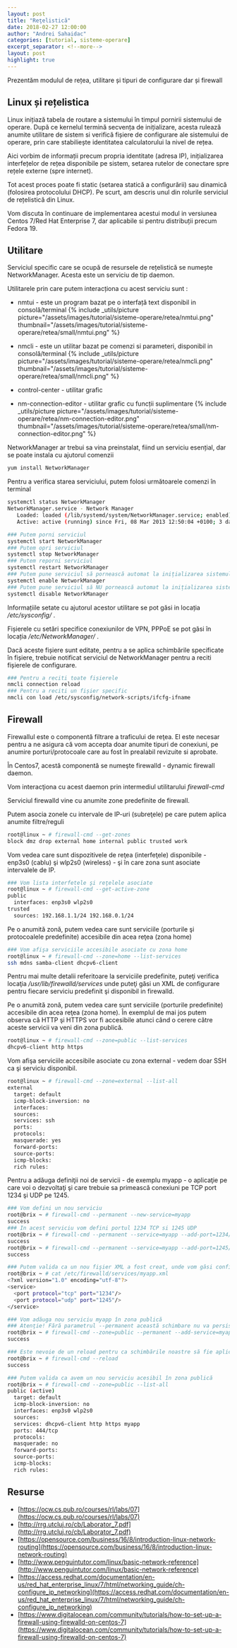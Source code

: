 ```yaml
---
layout: post
title: "Reţelistică"
date: 2018-02-27 12:00:00
author: "Andrei Sahaidac"
categories: [tutorial, sisteme-operare]
excerpt_separator: <!--more-->
layout: post
highlight: true
---
```


Prezentăm modulul de rețea, utilitare și tipuri de configurare dar și firewall
<!--more-->

## Linux și rețelistica

Linux inițiază tabela de routare a sistemului în timpul pornirii sistemului de operare. După ce kernelul termină secvența de inițializare, acesta rulează anumite utilitare de sistem si verifică fișiere de configurare ale sistemului de operare, prin care stabiliește identitatea calculatorului la nivel de rețea.

Aici vorbim de informații precum propria identitate (adresa IP), inițializarea interfețelor de rețea disponibile pe sistem, setarea rutelor de conectare spre rețele externe (spre internet).

Tot acest proces poate fi static (setarea statică a configurării) sau dinamică (folosirea protocolului DHCP). Pe scurt, am descris unul din rolurile serviciul de rețelistică din Linux.

Vom discuta în continuare de implementarea acestui modul in versiunea Centos 7/Red Hat Enterprise 7, dar aplicabile si pentru distribuții precum Fedora 19.


## Utilitare

Serviciul specific care se ocupă de resursele de rețelistică se numește NetworkManager. Acesta este un serviciu de tip daemon. 

Utilitarele prin care putem interacționa cu acest serviciu sunt :

- nmtui - este un program bazat pe o interfață text disponibil in consolă/terminal
{% include _utils/picture
    picture="/assets/images/tutorial/sisteme-operare/retea/nmtui.png"
    thumbnail="/assets/images/tutorial/sisteme-operare/retea/small/nmtui.png"
%}

- nmcli - este un utilitar bazat pe comenzi si parameteri, disponibil in consolă/terminal
{% include _utils/picture
    picture="/assets/images/tutorial/sisteme-operare/retea/nmcli.png"
    thumbnail="/assets/images/tutorial/sisteme-operare/retea/small/nmcli.png"
%}

- control-center - utilitar grafic

- nm-connection-editor - utilitar grafic cu funcții suplimentare
{% include _utils/picture
    picture="/assets/images/tutorial/sisteme-operare/retea/nm-connection-editor.png"
    thumbnail="/assets/images/tutorial/sisteme-operare/retea/small/nm-connection-editor.png"
%}

NetworkManager ar trebui sa vina preinstalat, fiind un serviciu esențial, dar se poate instala cu ajutorul comenzii
```bash
yum install NetworkManager
```

Pentru a verifica starea serviciului, putem folosi următoarele comenzi în terminal
```bash
systemctl status NetworkManager
NetworkManager.service - Network Manager
   Loaded: loaded (/lib/systemd/system/NetworkManager.service; enabled)
   Active: active (running) since Fri, 08 Mar 2013 12:50:04 +0100; 3 days ago

### Putem porni serviciul
systemctl start NetworkManager
### Putem opri serviciul
systemctl stop NetworkManager
### Putem reporni serviciul
systemctl restart NetworkManager  
### Putem pune serviciul să pornească automat la inițializarea sistemului
systemctl enable NetworkManager
### Putem pune serviciul să NU pornească automat la inițializarea sistemului
systemctl disable NetworkManager 
```

Informațiile setate cu ajutorul acestor utilitare se pot găsi in locația */etc/sysconfig/* .

Fișierele cu setări specifice conexiunilor de VPN, PPPoE se pot găsi în locația */etc/NetworkManager/* .

Dacă aceste fișiere sunt editate, pentru a se aplica schimbările specificate în fișiere, trebuie notificat serviciul de NetworkManager pentru a reciti fișierele de configurare.   

```bash
### Pentru a reciti toate fișierele 
nmcli connection reload
### Pentru a reciti un fișier specific
nmcli con load /etc/sysconfig/network-scripts/ifcfg-ifname
```

## Firewall

Firewallul este o componentă filtrare a traficului de reţea. El este necesar pentru a ne asigura că vom accepta doar anumite tipuri de conexiuni, pe anumire porturi/protocoale care au fost în prealabil revizuite si aprobate.

În Centos7, acestă componentă se numeşte firewalld - dynamic firewall daemon.

Vom interacţiona cu acest daemon prin intermediul utilitarului *firewall-cmd*

Serviciul firewalld vine cu anumite zone predefinite de firewall.

Putem asocia zonele cu intervale de IP-uri (subreţele) pe care putem aplica anumite filtre/reguli
```bash
root@linux ~ # firewall-cmd --get-zones
block dmz drop external home internal public trusted work
```

Vom vedea care sunt dispozitivele de reţea (interfeţele) disponibile - enp3s0 (cablu) şi wlp2s0 (wireless) - şi în care zona sunt asociate intervalele de IP.
```bash
### Vom lista interfetele şi reţelele asociate
root@linux ~ # firewall-cmd --get-active-zone
public
  interfaces: enp3s0 wlp2s0
trusted
  sources: 192.168.1.1/24 192.168.0.1/24
```

Pe o anumită zonă, putem vedea care sunt serviciile (porturile şi protocoalele predefinite) accesibile din acea reţea (zona home)
```bash
### Vom afişa serviciile accesibile asociate cu zona home
root@linux ~ # firewall-cmd --zone=home --list-services
ssh mdns samba-client dhcpv6-client
```
Pentru mai multe detalii referitoare la serviciile predefinite, puteţi verifica locaţia */usr/lib/firewalld/services* unde puteţi găsi un XML de configurare pentru fiecare serviciu predefinit şi disponibil in firewalld.


Pe o anumită zonă, putem vedea care sunt serviciile (porturile predefinite) accesibile din acea reţea (zona home).
În exemplul de mai jos putem observa că HTTP şi HTTPS vor fi accesibile atunci când o cerere către aceste servicii va veni din zona publică. 
```bash
root@linux ~ # firewall-cmd --zone=public --list-services
dhcpv6-client http https
```

Vom afişa serviciile accesibile asociate cu zona external - vedem doar SSH ca şi serviciu disponibil.
```bash
root@linux ~ # firewall-cmd --zone=external --list-all
external
  target: default
  icmp-block-inversion: no
  interfaces:
  sources:
  services: ssh
  ports:
  protocols:
  masquerade: yes
  forward-ports:
  source-ports:
  icmp-blocks:
  rich rules:
```

Pentru a adăuga definiţii noi de servicii - de exemplu myapp - o aplicaţie pe care voi o dezvoltaţi şi care trebuie sa primească conexiuni pe TCP port 1234 şi UDP pe 1245.


```bash
### Vom defini un nou serviciu 
root@brix ~ # firewall-cmd --permanent --new-service=myapp
success
### In acest serviciu vom defini portul 1234 TCP si 1245 UDP
root@brix ~ # firewall-cmd --permanent --service=myapp --add-port=1234/tcp
success
root@brix ~ # firewall-cmd --permanent --service=myapp --add-port=1245/udp
success

### Putem valida ca un nou fişier XML a fost creat, unde vom găsi configurările făcute mai sus
root@brix ~ # cat /etc/firewalld/services/myapp.xml
<?xml version="1.0" encoding="utf-8"?>
<service>
  <port protocol="tcp" port="1234"/>
  <port protocol="udp" port="1245"/>
</service>

### Vom adăuga nou serviciu myapp în zona publică
### Atenţie! Fără parametrul --permanent această schimbare nu va persista după repornirea sistemului de operare
root@brix ~ # firewall-cmd --zone=public --permanent --add-service=myapp
success

### Este nevoie de un reload pentru ca schimbările noastre să fie aplicate
root@brix ~ # firewall-cmd --reload
success

### Putem valida ca avem un nou serviciu acesibil în zona publică
root@brix ~ # firewall-cmd --zone=public --list-all
public (active)
  target: default
  icmp-block-inversion: no
  interfaces: enp3s0 wlp2s0
  sources:
  services: dhcpv6-client http https myapp
  ports: 444/tcp
  protocols:
  masquerade: no
  forward-ports:
  source-ports:
  icmp-blocks:
  rich rules:


```

## Resurse
* [https://ocw.cs.pub.ro/courses/rl/labs/07](https://ocw.cs.pub.ro/courses/rl/labs/07)
* [http://rrg.utcluj.ro/cb/Laborator_7.pdf](http://rrg.utcluj.ro/cb/Laborator_7.pdf)
* [https://opensource.com/business/16/8/introduction-linux-network-routing](https://opensource.com/business/16/8/introduction-linux-network-routing)
* [http://www.penguintutor.com/linux/basic-network-reference](http://www.penguintutor.com/linux/basic-network-reference)
* [https://access.redhat.com/documentation/en-us/red_hat_enterprise_linux/7/html/networking_guide/ch-configure_ip_networking](https://access.redhat.com/documentation/en-us/red_hat_enterprise_linux/7/html/networking_guide/ch-configure_ip_networking)
* [https://www.digitalocean.com/community/tutorials/how-to-set-up-a-firewall-using-firewalld-on-centos-7](https://www.digitalocean.com/community/tutorials/how-to-set-up-a-firewall-using-firewalld-on-centos-7)
